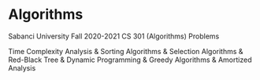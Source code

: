 # Algorithms
Sabanci University Fall 2020-2021 CS 301 (Algorithms) Problems

Time Complexity Analysis & Sorting Algorithms & Selection Algorithms & Red-Black Tree & Dynamic Programming & Greedy Algorithms & Amortized Analysis
